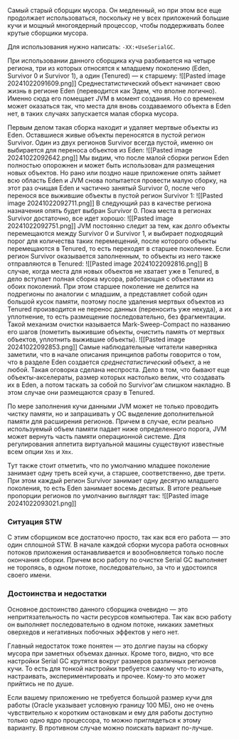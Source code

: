 Самый старый сборщик мусора. Он медленный, но при этом все еще продолжает использоваться, поскольку не у всех приложений большие кучи и мощный многоядерный процессор, чтобы поддерживать более крутые сборщики мусора. 

Для использования нужно написать:
`-XX:+UseSerialGC`.

При использовании данного сборщика куча разбивается на четыре региона, три из которых относятся к младшему поколению (Eden, Survivor 0 и Survivor 1), а один (Tenured) — к старшему:
![[Pasted image 20241022091609.png]]
Среднестатистический объект начинает свою жизнь в регионе Eden (переводится как Эдем, что вполне логично). Именно сюда его помещает JVM в момент создания. Но со временем может оказаться так, что места для вновь создаваемого объекта в Eden нет, в таких случаях запускается малая сборка мусора.

Первым делом такая сборка находит и удаляет мертвые объекты из Eden. Оставшиеся живые объекты переносятся в пустой регион Survivor. Один из двух регионов Survivor всегда пустой, именно он выбирается для переноса объектов из Eden:
![[Pasted image 20241022092642.png]]
Мы видим, что после малой сборки регион Eden полностью опорожнен и может быть использован для размещения новых объектов. Но рано или поздно наше приложение опять займет всю область Eden и JVM снова попытается провести малую сборку, на этот раз очищая Eden и частично занятый Survivor 0, после чего перенося все выжившие объекты в пустой регион Survivor 1:
![[Pasted image 20241022092711.png]]
В следующий раз в качестве региона назначения опять будет выбран Survivor 0. Пока места в регионах Survivor достаточно, все идет хорошо:
![[Pasted image 20241022092751.png]]
JVM постоянно следит за тем, как долго объекты перемещаются между Survivor 0 и Survivor 1, и выбирает подходящий порог для количества таких перемещений, после которого объекты перемещаются в Tenured, то есть переходят в старшее поколение. Если регион Survivor оказывается заполненным, то объекты из него также отправляются в Tenured:
![[Pasted image 20241022092816.png]]
В случае, когда места для новых объектов не хватает уже в Tenured, в дело вступает полная сборка мусора, работающая с объектами из обоих поколений. При этом старшее поколение не делится на подрегионы по аналогии с младшим, а представляет собой один большой кусок памяти, поэтому после удаления мертвых объектов из Tenured производится не перенос данных (переносить уже некуда), а их уплотнение, то есть размещение последовательно, без фрагментации. Такой механизм очистки называется Mark-Sweep-Compact по названию его шагов (пометить выжившие объекты, очистить память от мертвых объектов, уплотнить выжившие объекты).
![[Pasted image 20241022092853.png]]
Самые наблюдательные читатели наверняка заметили, что в начале описания принципов работы говорится о том, что в разделе Eden создается _среднестатистический_ объект, а не любой. Такая оговорка сделана неспроста. Дело в том, что бывают еще объекты-акселераты, размер которых настолько велик, что создавать их в Eden, а потом таскать за собой по Survivor’ам слишком накладно. В этом случае они размещаются сразу в Tenured.

По мере заполнения кучи данными JVM может не только проводить чистку памяти, но и запрашивать у ОС выделение дополнительной памяти для расширения регионов. Причем в случае, если реально используемый объем памяти падает ниже определенного порога, JVM может вернуть часть памяти операционной системе. Для регулирования аппетита виртуальной машины существуют известные всем опции `Xms` и `Xmx`.

Тут также стоит отметить, что по умолчанию младшее поколение занимает одну треть всей кучи, а старшее, соответственно, две трети. При этом каждый регион Survivor занимает одну десятую младшего поколения, то есть Eden занимает восемь десятых. В итоге реальные пропорции регионов по умолчанию выглядят так:
![[Pasted image 20241022093021.png]]

### Ситуация STW
С этим сборщиком все достаточно просто, так как вся его работа — это один сплошной STW. В начале каждой сборки мусора работа основных потоков приложения останавливается и возобновляется только после окончания сборки. Причем всю работу по очистке Serial GC выполняет не торопясь, в одном потоке, последовательно, за что и удостоился своего имени.

### Достоинства и недостатки
Основное достоинство данного сборщика очевидно — это непритязательность по части ресурсов компьютера. Так как всю работу он выполняет последовательно в одном потоке, никаких заметных оверхедов и негативных побочных эффектов у него нет.  
  
Главный недостаток тоже понятен — это долгие паузы на сборку мусора при заметных объемах данных. Кроме того, видно, что все настройки Serial GC крутятся вокруг размеров различных регионов кучи. То есть для тонкой настройки требуется самому что-то изучать, настраивать, экспериментировать и прочее. Кому-то это может прийтись не по душе.  
  
Если вашему приложению не требуется большой размер кучи для работы (Oracle указывает условную границу 100 МБ), оно не очень чувствительно к коротким остановкам и ему для работы доступно только одно ядро процессора, то можно приглядеться к этому варианту. В противном случае можно поискать вариант по-лучше.